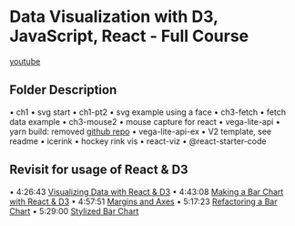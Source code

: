 # Data Visualization with D3, JavaScript, React - Full Course
[youtube](https://www.youtube.com/watch?v=2LhoCfjm8R4&t=3009s)
## Folder Description
• ch1
  • svg start
• ch1-pt2
  • svg example using a face
• ch3-fetch
  • fetch data example
• ch3-mouse2
  • mouse capture for react
• vega-lite-api
  • yarn build: removed [github repo](https://vega.github.io/vega-lite-api/)
• vega-lite-api-ex
  • V2 template, see readme
• icerink
  • hockey rink vis
• react-viz
  • @react-starter-code



## Revisit for usage of React & D3

• 4:26:43 [Visualizing Data with React & D3](https://www.youtube.com/redirect?event=video_description&redir_token=QUFFLUhqbGhQRlkxSmpSRm9Ca3N3VFppRjVuVVVldHo5Z3xBQ3Jtc0ttMTRObng4VWVsX1IwNUhMMDRvWG85cFN0b3Y2V016a2FaeVFxZHhMdnN3eDZSMFh1VHJJX1pzbzhxMXlJVHlkUmY5dVNTdTBqV21kX0pNdFVLd2kwalBsaHJIMEVQYjJtamtwVmh5MG90OHhRZUVrbw&q=https%3A%2F%2Fvizhub.com%2Fcurran%2F1e2e55a2c06b478586a7ea8e1403b13e&v=2LhoCfjm8R4)
• 4:43:08 [Making a Bar Chart with React & D3](https://www.youtube.com/redirect?event=video_description&redir_token=QUFFLUhqbFNWMFNjampua19Vb28wVV9ILXF4Y2Rqdnd0QXxBQ3Jtc0tuem8tMUo1YkZoNGh2cVFnbUdWN3FrX2lVT3N5YlBjQVZ6M3FFQnRMTVNsS2tjREhUWHRFSk9KTFFHTWZoa1NPaDJxYTVsR3d0TUFrQ2FqLTBqaXFrYU1xTURtM0ZIU1VPTnZ2NDdfcGViVDNXeVhFQQ&q=https%3A%2F%2Fvizhub.com%2Fcurran%2F72d56b59a206431090081f2b9ab14873&v=2LhoCfjm8R4)
• 4:57:51 [Margins and Axes](https://www.youtube.com/redirect?event=video_description&redir_token=QUFFLUhqbjNwektJbVRJcG4zSEhFTzJXZDM1UXRWNk9qd3xBQ3Jtc0tsN2tHNUNsa2FoY3RlTUpKc0phNnZ1djRtRnFvSEpodE1MNml6Ylk5QkhJTGxZdFJldkxOMWRXejJlRjRxcEZST2lDZWJ4LXZIb1p0eTRJVy11YWRucDNYS0RHdXRrc0dmY3g1TFVZVzJHN2pTeGszZw&q=https%3A%2F%2Fvizhub.com%2Fcurran%2Fb9069ad0a02c4ab5b29f0b8dcb447396&v=2LhoCfjm8R4)
• 5:17:23 [Refactoring a Bar Chart](https://www.youtube.com/redirect?event=video_description&redir_token=QUFFLUhqblJMZGYyWmhXNFVuejQ3cGdEMHhDaVNoSU41Z3xBQ3Jtc0tuRWI0dnVVelMtOXJRNU4tVWJhLVVzVEFQdXRLR09Lci12SnBWMG1vSHpYSVVsWklOV2szMi04a1BaNG4wdkw3bXBpYzlISVFFZEQwOTZvR1JrV3hYTkhST2NzODdtajVSLTNnNW5hVXl3a0VPdV9jQQ&q=https%3A%2F%2Fvizhub.com%2Fcurran%2F4624fb61b2e34c208bad8e211eea90e9&v=2LhoCfjm8R4)
• 5:29:00 [Stylized Bar Chart](https://www.youtube.com/redirect?event=video_description&redir_token=QUFFLUhqbDhCVEZzNGNKRENZSUVjNGZkWGg5V1JIY1ZWZ3xBQ3Jtc0tudzNrV3ZiWjQ3WWx4dkt5TUs1b2E3b09UbzlqVnppV2RxUGxQd3NockNrZTNXOEp6V0lZenl0TElUeVBqckctNkJyY2c1MFI1Yk5WRk5uRTItYjlFeVVYLXp3d1VmWjQyLThUUzdxQ1ZiY0JiVXQyYw&q=https%3A%2F%2Fvizhub.com%2Fcurran%2F32dfc8d2393844c6a5b9d199d9a35946&v=2LhoCfjm8R4)

